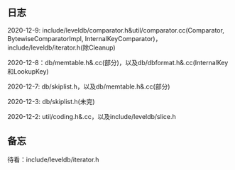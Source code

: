## 日志

2020-12-9: include/leveldb/comparator.h&util/comparator.cc(Comparator, BytewiseComparatorImpl, InternalKeyComparator)，include/leveldb/iterator.h(除Cleanup)

2020-12-8：db/memtable.h&.cc(部分)，以及db/dbformat.h&.cc(InternalKey和LookupKey)

2020-12-7: db/skiplist.h，以及db/memtable.h&.cc(部分)

2020-12-3: db/skiplist.h(未完)

2020-12-2: util/coding.h&.cc，以及include/leveldb/slice.h

## 备忘

待看：include/leveldb/iterator.h
